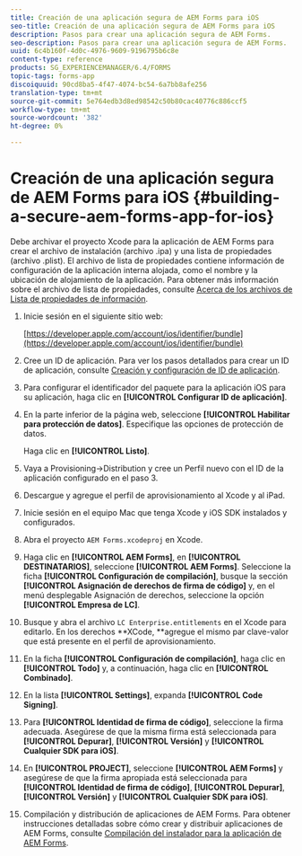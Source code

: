 ```yaml
---
title: Creación de una aplicación segura de AEM Forms para iOS
seo-title: Creación de una aplicación segura de AEM Forms para iOS
description: Pasos para crear una aplicación segura de AEM Forms.
seo-description: Pasos para crear una aplicación segura de AEM Forms.
uuid: 6c4b160f-4d0c-4976-9609-9196795b6c8e
content-type: reference
products: SG_EXPERIENCEMANAGER/6.4/FORMS
topic-tags: forms-app
discoiquuid: 90cd8ba5-4f47-4074-bc54-6a7bb8afe256
translation-type: tm+mt
source-git-commit: 5e764edb3d8ed98542c50b80cac40776c886ccf5
workflow-type: tm+mt
source-wordcount: '382'
ht-degree: 0%

---
```



# Creación de una aplicación segura de AEM Forms para iOS {#building-a-secure-aem-forms-app-for-ios}

Debe archivar el proyecto Xcode para la aplicación de AEM Forms para crear el archivo de instalación (archivo .ipa) y una lista de propiedades (archivo .plist). El archivo de lista de propiedades contiene información de configuración de la aplicación interna alojada, como el nombre y la ubicación de alojamiento de la aplicación. Para obtener más información sobre el archivo de lista de propiedades, consulte [Acerca de los archivos de Lista de propiedades de información](https://developer.apple.com/library/ios/#documentation/general/Reference/InfoPlistKeyReference/Articles/AboutInformationPropertyListFiles.html).

1. Inicie sesión en el siguiente sitio web:

   [https://developer.apple.com/account/ios/identifier/bundle](https://developer.apple.com/account/ios/identifier/bundle)

1. Cree un ID de aplicación. Para ver los pasos detallados para crear un ID de aplicación, consulte [Creación y configuración de ID de aplicación](https://developer.apple.com/library/ios/documentation/IDEs/Conceptual/AppDistributionGuide/MaintainingProfiles/MaintainingProfiles.html).
1. Para configurar el identificador del paquete para la aplicación iOS para su aplicación, haga clic en **[!UICONTROL Configurar ID de aplicación]**.
1. En la parte inferior de la página web, seleccione **[!UICONTROL Habilitar para protección de datos]**. Especifique las opciones de protección de datos.

   Haga clic en **[!UICONTROL Listo]**.

1. Vaya a Provisioning->Distribution y cree un Perfil nuevo con el ID de la aplicación configurado en el paso 3.
1. Descargue y agregue el perfil de aprovisionamiento al Xcode y al iPad.
1. Inicie sesión en el equipo Mac que tenga Xcode y iOS SDK instalados y configurados.
1. Abra el proyecto `AEM Forms.xcodeproj` en Xcode.
1. Haga clic en **[!UICONTROL AEM Forms]**, en **[!UICONTROL DESTINATARIOS]**, seleccione **[!UICONTROL AEM Forms]**. Seleccione la ficha **[!UICONTROL Configuración de compilación]**, busque la sección **[!UICONTROL Asignación de derechos de firma de código]** y, en el menú desplegable Asignación de derechos, seleccione la opción **[!UICONTROL Empresa de LC]**.
1. Busque y abra el archivo `LC Enterprise.entitlements` en el Xcode para editarlo. En los derechos **XCode, **agregue el mismo par clave-valor que está presente en el perfil de aprovisionamiento.
1. En la ficha **[!UICONTROL Configuración de compilación]**, haga clic en **[!UICONTROL Todo]** y, a continuación, haga clic en **[!UICONTROL Combinado]**.
1. En la lista **[!UICONTROL Settings]**, expanda **[!UICONTROL Code Signing]**.
1. Para **[!UICONTROL Identidad de firma de código]**, seleccione la firma adecuada. Asegúrese de que la misma firma está seleccionada para **[!UICONTROL Depurar]**, **[!UICONTROL Versión]** y **[!UICONTROL Cualquier SDK para iOS]**.
1. En **[!UICONTROL PROJECT]**, seleccione **[!UICONTROL AEM Forms]** y asegúrese de que la firma apropiada está seleccionada para **[!UICONTROL Identidad de firma de código]**, **[!UICONTROL Depurar]**, **[!UICONTROL Versión]** y **[!UICONTROL Cualquier SDK para iOS]**.
1. Compilación y distribución de aplicaciones de AEM Forms. Para obtener instrucciones detalladas sobre cómo crear y distribuir aplicaciones de AEM Forms, consulte [Compilación del instalador para la aplicación de AEM Forms](setup-xcode-project-build-installer.md#build-the-installer-for-the-mobile-workspace-app).
